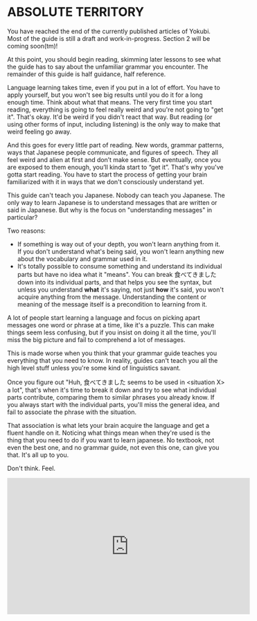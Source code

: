 # ABSOLUTE TERRITORY

<div class="warning">
You have reached the end of the currently published articles of Yokubi. Most of the guide is still a draft and work-in-progress. Section 2 will be coming soon(tm)!
</div>

At this point, you should begin reading, skimming later lessons to see what the guide has to say about the unfamiliar grammar you encounter. The remainder of this guide is half guidance, half reference.

Language learning takes time, even if you put in a lot of effort. You have to apply yourself, but you won't see big results until you do it for a long enough time. Think about what that means. The very first time you start reading, everything is going to feel really weird and you're not going to "get it". That's okay. It'd be weird if you didn't react that way. But reading (or using other forms of input, including listening) is the only way to make that weird feeling go away.

And this goes for every little part of reading. New words, grammar patterns, ways that Japanese people communicate, and figures of speech. They all feel weird and alien at first and don’t make sense. But eventually, once you are exposed to them enough, you’ll kinda start to “get it”. That's why you've gotta start reading. You have to start the process of getting your brain familiarized with it in ways that we don't consciously understand yet.

This guide can't teach you Japanese. Nobody can teach you Japanese. The only way to learn Japanese is to understand messages that are written or said in Japanese. But why is the focus on "understanding messages" in particular? 

Two reasons:

- If something is way out of your depth, you won't learn anything from it. If you don't understand what's being said, you won't learn anything new about the vocabulary and grammar used in it.  
- It's totally possible to consume something and understand its individual parts but have no idea what it "means". You can break 食べてきました down into its individual parts, and that helps you see the syntax, but unless you understand **what** it's saying, not just **how** it's said, you won't acquire anything from the message. Understanding the content or meaning of the message itself is a precondition to learning from it.

A lot of people start learning a language and focus on picking apart messages one word or phrase at a time, like it's a puzzle. This can make things seem less confusing, but if you insist on doing it all the time, you'll miss the big picture and fail to comprehend a lot of messages.

This is made worse when you think that your grammar guide teaches you everything that you need to know. In reality, guides can't teach you all the high level stuff unless you're some kind of linguistics savant.

Once you figure out "Huh, 食べてきました seems to be used in \<situation X\> a lot", that's when it's time to break it down and try to see what individual parts contribute, comparing them to similar phrases you already know. If you always start with the individual parts, you'll miss the general idea, and fail to associate the phrase with the situation.

That association is what lets your brain acquire the language and get a fluent handle on it. Noticing what things mean when they're used is the thing that you need to do if you want to learn japanese. No textbook, not even the best one, and no grammar guide, not even this one, can give you that. It's all up to you.

Don't think. Feel. 

<iframe width="560" height="315" src="https://www.youtube.com/embed/shgRN32ubag?si=DeSEOrwryaSpnG37" title="YouTube video player" frameborder="0" allow="accelerometer; autoplay; clipboard-write; encrypted-media; gyroscope; picture-in-picture; web-share" referrerpolicy="strict-origin-when-cross-origin" allowfullscreen></iframe>

